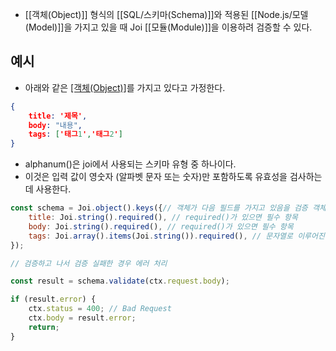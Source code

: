 - [[객체(Object)]] 형식의 [[SQL/스키마(Schema)]]와 적용된 [[Node.js/모델(Model)]]을 가지고 있을 때 Joi [[모듈(Module)]]을 이용하려 검증할 수 있다.


## 예시

- 아래와 같은 [[객체(Object)]]([[SQL/스키마(Schema)]])를 가지고 있다고 가정한다.

```json
{
	title: '제목',
	body: "내용",
	tags: ['태그1','태그2']
}
```

- alphanum()은 joi에서 사용되는 스키마 유형 중 하나이다.
- 이것은 입력 값이 영숫자 (알파벳 문자 또는 숫자)만 포함하도록 유효성을 검사하는 데 사용한다.

```js
const schema = Joi.object().keys({// 객체가 다음 필드를 가지고 있음을 검증 객체의 key를 검사
	title: Joi.string().required(), // required()가 있으면 필수 항목
	body: Joi.string().required(), // required()가 있으면 필수 항목
	tags: Joi.array().items(Joi.string()).required(), // 문자열로 이루어진 배열
});

// 검증하고 나서 검증 실패한 경우 에러 처리

const result = schema.validate(ctx.request.body);

if (result.error) {
	ctx.status = 400; // Bad Request
	ctx.body = result.error;
	return;
}

```



